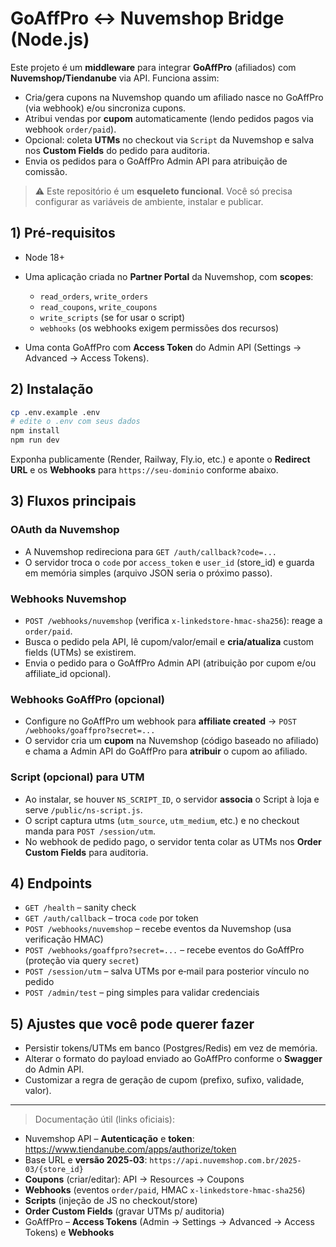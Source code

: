 # GoAffPro ↔ Nuvemshop Bridge (Node.js)

Este projeto é um **middleware** para integrar **GoAffPro** (afiliados) com **Nuvemshop/Tiendanube** via API.
Funciona assim:
- Cria/gera cupons na Nuvemshop quando um afiliado nasce no GoAffPro (via webhook) e/ou sincroniza cupons.
- Atribui vendas por **cupom** automaticamente (lendo pedidos pagos via webhook `order/paid`).
- Opcional: coleta **UTMs** no checkout via `Script` da Nuvemshop e salva nos **Custom Fields** do pedido para auditoria.
- Envia os pedidos para o GoAffPro Admin API para atribuição de comissão.

> ⚠️ Este repositório é um **esqueleto funcional**. Você só precisa configurar as variáveis de ambiente, instalar e publicar.

## 1) Pré‑requisitos

- Node 18+
- Uma aplicação criada no **Partner Portal** da Nuvemshop, com **scopes**:
  - `read_orders`, `write_orders`
  - `read_coupons`, `write_coupons`
  - `write_scripts` (se for usar o script)
  - `webhooks` (os webhooks exigem permissões dos recursos)

- Uma conta GoAffPro com **Access Token** do Admin API (Settings → Advanced → Access Tokens).

## 2) Instalação

```bash
cp .env.example .env
# edite o .env com seus dados
npm install
npm run dev
```

Exponha publicamente (Render, Railway, Fly.io, etc.) e aponte o **Redirect URL** e os **Webhooks** para `https://seu-dominio` conforme abaixo.

## 3) Fluxos principais

### OAuth da Nuvemshop
- A Nuvemshop redireciona para `GET /auth/callback?code=...`
- O servidor troca o `code` por `access_token` e `user_id` (store_id) e guarda em memória simples (arquivo JSON seria o próximo passo).

### Webhooks Nuvemshop
- `POST /webhooks/nuvemshop` (verifica `x-linkedstore-hmac-sha256`): reage a `order/paid`.
- Busca o pedido pela API, lê cupom/valor/email e **cria/atualiza** custom fields (UTMs) se existirem.
- Envia o pedido para o GoAffPro Admin API (atribuição por cupom e/ou affiliate_id opcional).

### Webhooks GoAffPro (opcional)
- Configure no GoAffPro um webhook para **affiliate created** → `POST /webhooks/goaffpro?secret=...`
- O servidor cria um **cupom** na Nuvemshop (código baseado no afiliado) e chama a Admin API do GoAffPro para **atribuir** o cupom ao afiliado.

### Script (opcional) para UTM
- Ao instalar, se houver `NS_SCRIPT_ID`, o servidor **associa** o Script à loja e serve `/public/ns-script.js`.
- O script captura utms (`utm_source`, `utm_medium`, etc.) e no checkout manda para `POST /session/utm`.
- No webhook de pedido pago, o servidor tenta colar as UTMs nos **Order Custom Fields** para auditoria.

## 4) Endpoints

- `GET /health` – sanity check
- `GET /auth/callback` – troca `code` por token
- `POST /webhooks/nuvemshop` – recebe eventos da Nuvemshop (usa verificação HMAC)
- `POST /webhooks/goaffpro?secret=...` – recebe eventos do GoAffPro (proteção via query `secret`)
- `POST /session/utm` – salva UTMs por e‑mail para posterior vínculo no pedido
- `POST /admin/test` – ping simples para validar credenciais

## 5) Ajustes que você pode querer fazer
- Persistir tokens/UTMs em banco (Postgres/Redis) em vez de memória.
- Alterar o formato do payload enviado ao GoAffPro conforme o **Swagger** do Admin API.
- Customizar a regra de geração de cupom (prefixo, sufixo, validade, valor).

---

> Documentação útil (links oficiais):
- Nuvemshop API – **Autenticação** e **token**: https://www.tiendanube.com/apps/authorize/token  
- Base URL e **versão 2025‑03**: `https://api.nuvemshop.com.br/2025-03/{store_id}`  
- **Coupons** (criar/editar): API → Resources → Coupons  
- **Webhooks** (eventos `order/paid`, HMAC `x-linkedstore-hmac-sha256`)  
- **Scripts** (injeção de JS no checkout/store)  
- **Order Custom Fields** (gravar UTMs p/ auditoria)  
- GoAffPro – **Access Tokens** (Admin → Settings → Advanced → Access Tokens) e **Webhooks**

